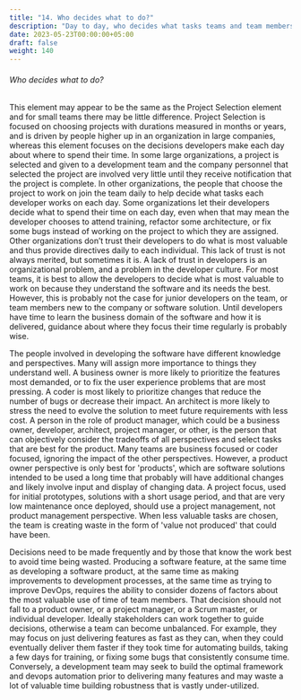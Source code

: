 ```yaml
---
title: "14. Who decides what to do?"
description: "Day to day, who decides what tasks teams and team members should take?"
date: 2023-05-23T00:00:00+05:00
draft: false
weight: 140
---
```


###### Who decides what to do?
This element may appear to be the same as the Project Selection element and for small teams there may be little difference.  Project Selection is focused on choosing projects with durations measured in months or years, and is driven by people higher up in an organization in large companies, whereas this element focuses on the decisions developers make each day about where to spend their time.  In some large organizations, a project is selected and given to a development team and the company personnel that selected the project are involved very little until they receive notification that the project is complete.  In other organizations, the people that choose the project to work on join the team daily to help decide what tasks each developer works on each day.  Some organizations let their developers decide what to spend their time on each day, even when that may mean the developer chooses to attend training, refactor some architecture, or fix some bugs instead of working on the project to which they are assigned.  Other organizations don’t trust their developers to do what is most valuable and thus provide directives daily to each individual.  This lack of trust is not always merited, but sometimes it is.  A lack of trust in developers is an organizational problem, and a problem in the developer culture.  For most teams, it is best to allow the developers to decide what is most valuable to work on because they understand the software and its needs the best.  However, this is probably not the case for junior developers on the team, or team members new to the company or software solution.  Until developers have time to learn the business domain of the software and how it is delivered, guidance about where they focus their time regularly is probably wise.

The people involved in developing the software have different knowledge and perspectives.  Many will assign more importance to things they understand well.  A business owner is more likely to prioritize the features most demanded, or to fix the user experience problems that are most pressing.  A coder is most likely to prioritize changes that reduce the number of bugs or decrease their impact.  An architect is more likely to stress the need to evolve the solution to meet future requirements with less cost.  A person in the role of product manager, which could be a business owner, developer, architect, project manager, or other, is the person that can objectively consider the tradeoffs of all perspectives and select tasks that are best for the product.  Many teams are business focused or coder focused, ignoring the impact of the other perspectives.  However, a product owner perspective is only best for 'products', which are software solutions intended to be used a long time that probably will have additional changes and likely involve input and display of changing data.  A project focus, used for initial prototypes, solutions with a short usage period, and that are very low maintenance once deployed, should use a project management, not product management perspective.
When less valuable tasks are chosen, the team is creating waste in the form of 'value not produced' that could have been.

Decisions need to be made frequently and by those that know the work best to avoid time being wasted.  Producing a software feature, at the same time as developing a software product, at the same time as making improvements to development processes, at the same time as trying to improve DevOps, requires the ability to consider dozens of factors about the most valuable use of time of team members.  That decision should not fall to a product owner, or a project manager, or a Scrum master, or individual developer.  Ideally stakeholders can work together to guide decisions, otherwise a team can become unbalanced.  For example, they may focus on just delivering features as fast as they can, when they could eventually deliver them faster if they took time for automating builds, taking a few days for training, or fixing some bugs that consistently consume time.  Conversely, a development team may seek to build the optimal framework and devops automation prior to delivering many features and may waste a lot of valuable time building robustness that is vastly under-utilized.